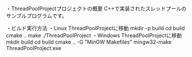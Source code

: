 ・ThreadPoolProjectプロジェクトの概要
	C++で実装されたスレッドプールのサンプルプログラムです。
 
・ビルド実行方法
	・Linux
		ThreadPoolProjectに移動
		mkdir -p build
		cd build
		cmake ..
		make
		./ThreadPoolProject
	・Windows
		ThreadPoolProjectに移動
		mkdir build 
		cd build
		cmake .. -G "MinGW Makefiles"
		mingw32-make
		ThreadPoolProject.exe

